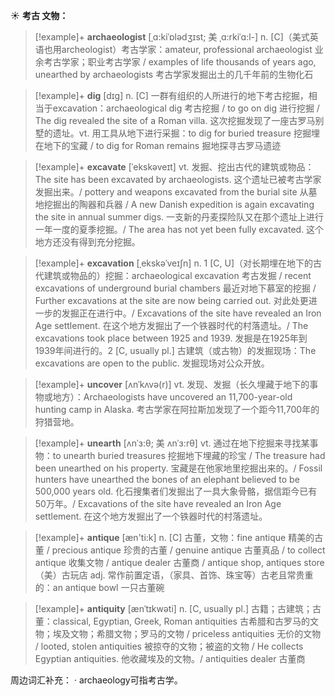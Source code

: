 ☀ <span class="category">**考古 文物：**</span>
>[!example]+ <span class="vocabulary">**archaeologist**</span> [ˌɑ:kiˈɒlədʒɪst; 美 ˌɑ:rkiˈɑ:l-]
> <span class="definition">n. [C]（美式英语也用archeologist）考古学家：</span>amateur, professional archaeologist 业余考古学家；职业考古学家 / examples of life thousands of years ago, unearthed by archaeologists 考古学家发掘出土的几千年前的生物化石

>[!example]+ <span class="vocabulary">**dig**</span> [dɪɡ] 
> <span class="definition">n. [C] 一群有组织的人所进行的地下考古挖掘，相当于excavation：</span>archaeological dig 考古挖掘 / to go on dig 进行挖掘 / The dig revealed the site of a Roman villa. 这次挖掘发现了一座古罗马别墅的遗址。<span class="definition">vt. 用工具从地下进行采掘：</span>to dig for buried treasure 挖掘埋在地下的宝藏 / to dig for Roman remains 掘地探寻古罗马遗迹

>[!example]+ <span class="vocabulary">**excavate**</span> [ˈekskəveɪt]
> <span class="definition">vt. 发掘、挖出古代的建筑或物品：</span>The site has been excavated by archaeologists. 这个遗址已被考古学家发掘出来。/ pottery and weapons excavated from the burial site 从墓地挖掘出的陶器和兵器 / A new Danish expedition is again excavating the site in annual summer digs. 一支新的丹麦探险队又在那个遗址上进行一年一度的夏季挖掘。/ The area has not yet been fully excavated. 这个地方还没有得到充分挖掘。         

>[!example]+ <span class="vocabulary">**excavation**</span> [ˌekskəˈveɪʃn]
> <span class="definition">n. 1 [C, U]（对长期埋在地下的古代建筑或物品的）挖掘：</span>archaeological excavation 考古发掘 / recent excavations of underground burial chambers 最近对地下慕室的挖掘 / Further excavations at the site are now being carried out. 对此处更进一步的发掘正在进行中。/ Excavations of the site have revealed an Iron Age settlement. 在这个地方发掘出了一个铁器时代的村落遗址。/ The excavations took place between 1925 and 1939. 发掘是在1925年到1939年间进行的。<span class="definition">2 [C, usually pl.] 古建筑（或古物）的发掘现场：</span>The excavations are open to the public. 发掘现场对公众开放。

>[!example]+ <span class="vocabulary">**uncover**</span> [ʌnˈkʌvə(r)]
> <span class="definition">vt. 发现、发掘（长久埋藏于地下的事物或地方）：</span>Archaeologists have uncovered an 11,700-year-old hunting camp in Alaska. 考古学家在阿拉斯加发现了一个距今11,700年的狩猎营地。

>[!example]+ <span class="vocabulary">**unearth**</span> [ʌnˈɜ:θ; 美 ʌnˈɜ:rθ]
> <span class="definition">vt. 通过在地下挖掘来寻找某事物：</span>to unearth buried treasures 挖掘地下埋藏的珍宝 / The treasure had been unearthed on his property. 宝藏是在他家地里挖掘出来的。/ Fossil hunters have unearthed the bones of an elephant believed to be 500,000 years old. 化石搜集者们发掘出了一具大象骨骼，据信距今已有50万年。/ Excavations of the site have revealed an Iron Age settlement. 在这个地方发掘出了一个铁器时代的村落遗址。

>[!example]+ <span class="vocabulary">**antique**</span> [æn'ti:k] 
> <span class="definition">n. [C] 古董，文物：</span>fine antique 精美的古董 / precious antique 珍贵的古董 / genuine antique 古董真品 / to collect antique 收集文物 / antique dealer 古董商 / antique shop, antiques store（美）古玩店 <span class="definition">adj. 常作前置定语，（家具、首饰、珠宝等）古老且常贵重的：</span>an antique bowl 一只古董碗

>[!example]+ <span class="vocabulary">**antiquity**</span> [ænˈtɪkwəti]
> <span class="definition">n. [C, usually pl.] 古籍；古建筑；古董：</span>classical, Egyptian, Greek, Roman antiquities 古希腊和古罗马的文物；埃及文物；希腊文物；罗马的文物 / priceless antiquities 无价的文物 / looted, stolen antiquities 被掠夺的文物；被盗的文物 / He collects Egyptian antiquities. 他收藏埃及的文物。/ antiquities dealer 古董商

周边词汇补充：
· archaeology可指考古学。
